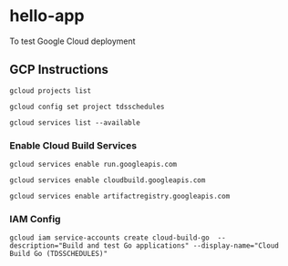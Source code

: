 # hello-app

To test Google Cloud deployment

## GCP Instructions

```
gcloud projects list

gcloud config set project tdsschedules

gcloud services list --available

```

### Enable Cloud Build Services

```
gcloud services enable run.googleapis.com

gcloud services enable cloudbuild.googleapis.com

gcloud services enable artifactregistry.googleapis.com

```

### IAM Config

```
gcloud iam service-accounts create cloud-build-go  --description="Build and test Go applications" --display-name="Cloud Build Go (TDSSCHEDULES)"

```
